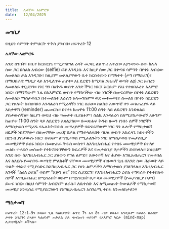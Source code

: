 ```yaml
---
title:  ሌላኛው አዕምሮዬ
date:   12/04/2025
---
```


### መግቢያ 

የዚህን ሳምንት ትምህርት ጥቅስ ያንብቡ፡ ዘፍጥረት 12

**ሌላኛው አዕምሮዬ**

አንድ ሰንበት፣ በቤተ ክርስቲያኔ የሚያገለግል ረዳት መጋቢ ልዩ ጥሪ አቀረበ። እያንዳንዱ ሰው ከሌላ ሰው ጋር በስልክ አብረው (selfie) ፎቶ እንዲነሱ እና ከዚያ ሰው ጋር በቀጣዩ ሳምንት በየቀኑ አብረው ለመጸለይ ቃል እንዲገቡ፣ ከዚያም መጸለያቸውን ቤተ ክርስቲያኑን በማካተት (ታግ በማድረግ)፣ በማህበራዊ ሚዲያ ላይ እንዲለጥፉ ጠየቀ። እኔ ዴርዊን ከሚባል  ጋዜጠኛ ወጣት ልጅ ጋር አብረን ለመጸለይ ተቧደንን። ነገር ግን በዕቅዱ ውስጥ አንድ ችግር ነበር፣ እርሱም የእኔ የተዘበራረቀ አእምሮ ነበር። በማንኛውም ጊዜ በአእምሮዬ ውስጥ የማስባችው ብዙ ነገሮች በመኖራቸው በየቀኑ ለዴርዊን ለመጸለይ ማስታወሴን በተመለከተ እራሴን አላመንኩም። ወደ መቀመጫዬ ስመለስ በየቀኑ ከዴርዊን ጋር የጸሎት ስብሰባዬን እንዳልረሳ የሚረዳኝን ነገር ሰራሁ። ስልኬን አውጥቼ ቀን መቁጠሪያዬ ላይ አስታዋሽ (reminder) ጨመርኩ። በየቀኑ ከጠዋቱ 11:00 ሰዓት ላይ ለዴርዊን እንድጸልይ ያስታውሰኛል። ከዚያን ወዲህ ብዙ ዓመታት ቢያልፉም፣ ስልኬ እንዳልረሳ ስለሚያስታውሰኝ አሁንም ከጠዋቱ 11:00 ሰዓት  ላይ ለዴርዊን እጸልያለሁ።
በመጽሐፍ ቅዱስ ዘመን የነበሩ ሰዎች ነገሮችን ለማስታወስ የሚረዱ የኤሌክትሮኒክስ መሣሪያዎች ባይኖራቸውም ነገር ግን ሌሎች የማስታወሻ ዘዴዎች ነበሯቸው። በዘመናቸው መረጃ በቃል የሚተላለፍበት ባህል ውስጥ አስፈላጊ ክስተቶችን በደንብ ያስታውሱ ነበር፣ በፍጹም ለማስታወስ የሚፈልጉትን ነገር ለማስታወስ የመታሰቢያ መሠዊያዎች ይሰሩ ነበር።
በመጽሐፍ ቅዱስ ውስጥ፣ ለእግዚአብሔር የተሰሩ መሠዊያዎች በተለየ መልኩ ተቀድሶ መሰጠት የተከናወነባቸውን ስፍራዎች እና የመታሰቢያ ቦታዎችን ይወክላሉ። እነዚህም አንድ ሰው ከእግዚአብሔር ጋር ያለውን የግል ልምድ፣ እውነተኛ እና ሕያው እግዚአብሔርን የመቀበል እና ለእርሱ የመስገዱ ውጫዊ ምልክቶች ናቸው። መሠዊያዎች ብዙውን ጊዜ በአንድ ሰው ሕይወት ላይ ጥልቅ ተፅእኖ የሚያሳድሩ ከእግዚአብሔር ጋር የሆኑ ልምዶችን ለማስታወስ ያገለግላሉ። እግዚአብሔር አንዳች “ልዕለ ኃያል” ወይም “እጅግ ልዩ” ነገር ሲያደርግ፣ የእግዚአብሔርን ኃያል ተግባራት የተቀበሉት ሰዎች እግዚአብሔር በሚሰራበት ወይም በሚናገርበት ቦታ ላይ መሠዊያዎች (የመታሰቢያ ቦታን) ይሠሩ ነበር። በዚህ ሳምንት አብርሃም ለራሱ፣ ለቤተሰቡ እና ለሚመጡት ትውልዶች የማስታወሻ መሠዊያ እንዲሰራ የሚያደርገውን የእግዚአብሔርን አስገራሚ ተስፋ እንመለከታለን።
 

 
### ማስታወሻ
`ዘፍጥረት 12:1–9ን ይጻፉ። ጊዜ ካልበቃዎት ቁጥር 7ን እና 8ን ብቻ ይጻፉ። እንዲሁም ክፍሉን በራስዎ ቃላት እንደገና ይጻፉ። ካልሆነም ጠቅለል ያለ ጭብጡን ወይንም የአእምሮ ካርታ (mind-map) ሊያዘጋጁለት ይችላሉ።`
 
